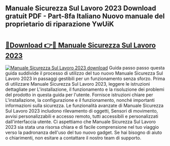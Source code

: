 ## Manuale Sicurezza Sul Lavoro 2023 Download gratuit PDF - Part-8fa Italiano Nuovo manuale del proprietario di riparazione YwUiK

# <h2><a href="http://df91kr.blite.top/?on=Manuale+Sicurezza+Sul+Lavoro+2023">🔗Download 👉🔴 Manuale Sicurezza Sul Lavoro 2023</a></h2>

[![Manuale Sicurezza Sul Lavoro 2023 download](https://i.imgur.com/lujVjoI.png)](http://df91kr.blite.top/?on=Manuale+Sicurezza+Sul+Lavoro+2023)
Guida passo passo questa guida suddivide il processo di utilizzo del tuo nuovo Manuale Sicurezza Sul Lavoro 2023 in passaggi gestibili per un funzionamento senza sforzo. Prima di utilizzare Manuale Sicurezza Sul Lavoro 2023, leggere le istruzioni dettagliate per L'installazione, il funzionamento e la risoluzione dei problemi del prodotto in questa guida per l'utente. Fornisce istruzioni chiare per L'installazione, la configurazione e il funzionamento, nonché importanti informazioni sulla sicurezza. Le funzionalità avanzate di Manuale Sicurezza Sul Lavoro 2023 includono rilevamento di oggetti, Sensori di movimento, avvisi personalizzabili e accesso remoto, tutti accessibili e personalizzati dall'interfaccia utente. Ci aspettiamo che Manuale Sicurezza Sul Lavoro 2023 sia stata una risorsa chiara e di facile comprensione nel tuo viaggio verso la padronanza dell'uso del tuo nuovo gadget. Se hai bisogno di aiuto o chiarimenti, non esitare a contattare il nostro team di supporto.
